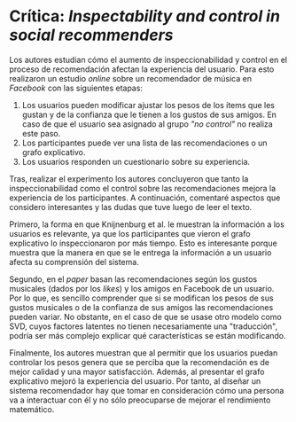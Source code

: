 # Crítica: *Inspectability and control in social recommenders*

Los autores estudian cómo el aumento de inspeccionabilidad y control en el proceso de recomendación afectan la experiencia del usuario. Para esto realizaron un estudio *online* sobre un recomendador de música en *Facebook* con las siguientes etapas:
1. Los usuarios pueden modificar ajustar los pesos de los ítems que les gustan y de la confianza que le tienen a los gustos de sus amigos. En caso de que el usuario sea asignado al grupo *"no control"* no realiza este paso.
2. Los participantes puede ver una lista de las recomendaciones o un grafo explicativo.
3. Los usuarios responden un cuestionario sobre su experiencia.


Tras, realizar el experimento los autores concluyeron que tanto la inspeccionabilidad como el control sobre las recomendaciones mejora la experiencia de los participantes. A continuación, comentaré aspectos que considero interesantes y las dudas que tuve luego de leer el texto.

Primero, la forma en que Knijnenburg et al. le muestran la información a los usuarios es relevante, ya que los participantes que vieron el grafo explicativo lo inspeccionaron por más tiempo. Esto es interesante porque muestra que la manera en que se le entrega la información a un usuario afecta su comprensión del sistema. 

Segundo, en el *paper* basan las recomendaciones según los gustos musicales (dados por los *likes*) y los amigos en Facebook de un usuario. Por lo que, es sencillo comprender que si se modifican los pesos de sus gustos musicales o de la confianza de sus amigos las recomendaciones pueden variar. No obstante, en el caso de que se usase otro modelo como SVD, cuyos factores latentes no tienen necesariamente una "traducción", podría ser más complejo explicar qué características se están modificando. 

Finalmente, los autores muestran que al permitir que los usuarios puedan controlar los pesos genera que se perciba que la recomendación es de mejor calidad y una mayor satisfacción. Además, al presentar el grafo explicativo mejoró la experiencia del usuario. Por tanto, al diseñar un sistema recomendador hay que tomar en consideración cómo una persona va a interactuar con él y no sólo preocuparse de mejorar el rendimiento matemático.
